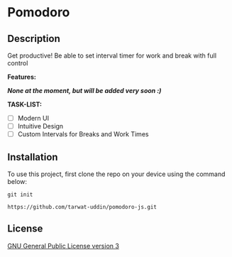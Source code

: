 # Pomodoro

## Description

Get productive! Be able to set interval timer for work and break with full control

**Features:**

**_None at the moment, but will be added very soon :)_**

**TASK-LIST:**

- [ ] Modern UI
- [ ] Intuitive Design
- [ ] Custom Intervals for Breaks and Work Times

## Installation

To use this project, first clone the repo on your device using the command below:

`git init`

`https://github.com/tarwat-uddin/pomodoro-js.git`

## License

[GNU General Public License version 3](https://opensource.org/licenses/GPL-3.0)
